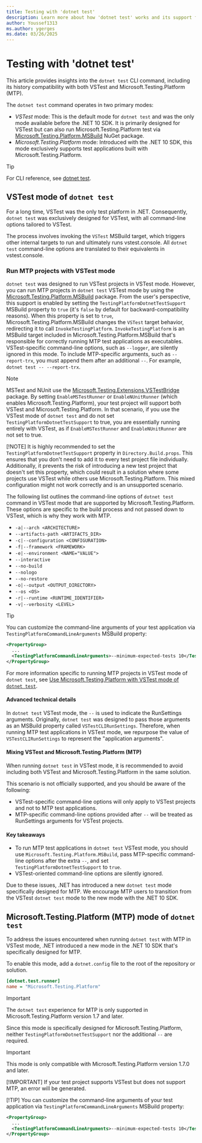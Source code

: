 ```yaml
---
title: Testing with 'dotnet test'
description: Learn more about how 'dotnet test' works and its support for VSTest and Microsoft.Testing.Platform (MTP)
author: Youssef1313
ms.author: ygerges
ms.date: 03/26/2025
---
```


# Testing with 'dotnet test'

This article provides insights into the `dotnet test` CLI command, including its history compatibility with both VSTest and Microsoft.Testing.Platform (MTP).

The `dotnet test` command operates in two primary modes:

- *VSTest* mode: This is the default mode for `dotnet test` and was the only mode available before the .NET 10 SDK. It is primarily designed for VSTest but can also run Microsoft.Testing.Platform test via [Microsoft.Testing.Platform.MSBuild](https://www.nuget.org/packages/Microsoft.Testing.Platform.MSBuild/) NuGet package.
- *Microsoft.Testing.Platform* mode: Introduced with the .NET 10 SDK, this mode exclusively supports test applications built with Microsoft.Testing.Platform.

> [!TIP]
> For CLI reference, see [dotnet test](../tools/dotnet-test.md).

## VSTest mode of `dotnet test`

For a long time, VSTest was the only test platform in .NET. Consequently, `dotnet test` was exclusively designed for VSTest, with all command-line options tailored to VSTest.

The process involves invoking the `VSTest` MSBuild target, which triggers other internal targets to run and ultimately runs vstest.console. All `dotnet test` command-line options are translated to their equivalents in vstest.console.

### Run MTP projects with VSTest mode

`dotnet test` was designed to run VSTest projects in VSTest mode. However, you can run MTP projects in `dotnet test` VSTest mode by using the [Microsoft.Testing.Platform.MSBuild](https://www.nuget.org/packages/Microsoft.Testing.Platform.MSBuild) package. From the user's perspective, this support is enabled by setting the `TestingPlatformDotnetTestSupport` MSBuild property to `true` (it's `false` by default for backward-compatibility reasons). When this property is set to `true`, Microsoft.Testing.Platform.MSBuild changes the `VSTest` target behavior, redirecting it to call `InvokeTestingPlatform`. `InvokeTestingPlatform` is an MSBuild target included in Microsoft.Testing.Platform.MSBuild that's responsible for correctly running MTP test applications as executables. VSTest-specific command-line options, such as `--logger`, are silently ignored in this mode. To include MTP-specific arguments, such as `--report-trx`, you must append them after an additional `--`. For example, `dotnet test -- --report-trx`.

> [!NOTE]
> MSTest and NUnit use the [Microsoft.Testing.Extensions.VSTestBridge](https://www.nuget.org/packages/Microsoft.Testing.Extensions.VSTestBridge) package. By setting `EnableMSTestRunner` or `EnableNUnitRunner` (which enables Microsoft.Testing.Platform), your test project will support both VSTest and Microsoft.Testing.Platform.
> In that scenario, if you use the VSTest mode of `dotnet test` and do not set `TestingPlatformDotnetTestSupport` to true, you are essentially running entirely with VSTest, as if `EnableMSTestRunner` and `EnableNUnitRunner` are not set to true.
>
> [!NOTE]
> It is highly recommended to set the `TestingPlatformDotnetTestSupport` property in `Directory.Build.props`. This ensures that you don't need to add it to every test project file individually. Additionally, it prevents the risk of introducing a new test project that doesn't set this property, which could result in a solution where some projects use VSTest while others use Microsoft.Testing.Platform. This mixed configuration might not work correctly and is an unsupported scenario.

The following list outlines the command-line options of `dotnet test` command in VSTest mode that are supported by Microsoft.Testing.Platform. These options are specific to the build process and not passed down to VSTest, which is why they work with MTP.

- `-a|--arch <ARCHITECTURE>`
- `--artifacts-path <ARTIFACTS_DIR>`
- `-c|--configuration <CONFIGURATION>`
- `-f|--framework <FRAMEWORK>`
- `-e|--environment <NAME="VALUE">`
- `--interactive`
- `--no-build`
- `--nologo`
- `--no-restore`
- `-o|--output <OUTPUT_DIRECTORY>`
- `--os <OS>`
- `-r|--runtime <RUNTIME_IDENTIFIER>`
- `-v|--verbosity <LEVEL>`

> [!TIP]
> You can customize the command-line arguments of your test application via `TestingPlatformCommandLineArguments` MSBuild property:
>
> ```xml
> <PropertyGroup>
>   ...
>   <TestingPlatformCommandLineArguments>--minimum-expected-tests 10</TestingPlatformCommandLineArguments>
> </PropertyGroup>
> ```

For more information specific to running MTP projects in VSTest mode of `dotnet test`, see [Use Microsoft.Testing.Platform with VSTest mode of `dotnet test`](./microsoft-testing-platform-integration-dotnet-test.md).

#### Advanced technical details

In `dotnet test` VSTest mode, the `--` is used to indicate the RunSettings arguments. Originally, `dotnet test` was designed to pass those arguments as an MSBuild property called `VSTestCLIRunSettings`. Therefore, when running MTP test applications in VSTest mode, we repurpose the value of `VSTestCLIRunSettings` to represent the "application arguments".

#### Mixing VSTest and Microsoft.Testing.Platform (MTP)

When running `dotnet test` in VSTest mode, it is recommended to avoid including both VSTest and Microsoft.Testing.Platform in the same solution.

This scenario is not officially supported, and you should be aware of the following:

- VSTest-specific command-line options will only apply to VSTest projects and not to MTP test applications.
- MTP-specific command-line options provided after `--` will be treated as RunSettings arguments for VSTest projects.

#### Key takeaways

- To run MTP test applications in `dotnet test` VSTest mode, you should use `Microsoft.Testing.Platform.MSBuild`, pass MTP-specific command-line options after the extra `--`, and set `TestingPlatformDotnetTestSupport` to `true`.
- VSTest-oriented command-line options are silently ignored.

Due to these issues, .NET has introduced a new `dotnet test` mode specifically designed for MTP. We encourage MTP users to transition from the VSTest `dotnet test` mode to the new mode with the .NET 10 SDK.

## Microsoft.Testing.Platform (MTP) mode of `dotnet test`

To address the issues encountered when running `dotnet test` with MTP in VSTest mode, .NET introduced a new mode in the .NET 10 SDK that's specifically designed for MTP.

To enable this mode, add a `dotnet.config` file to the root of the repository or solution.

```ini
[dotnet.test.runner]
name = "Microsoft.Testing.Platform"
```

> [!IMPORTANT]
> The `dotnet test` experience for MTP is only supported in Microsoft.Testing.Platform version 1.7 and later.

Since this mode is specifically designed for Microsoft.Testing.Platform, neither `TestingPlatformDotnetTestSupport` nor the additional `--` are required.

> [!IMPORTANT]
> This mode is only compatible with Microsoft.Testing.Platform version 1.7.0 and later.
>
> [!IMPORTANT]
> If your test project supports VSTest but does not support MTP, an error will be generated.
>
> [!TIP]
> You can customize the command-line arguments of your test application via `TestingPlatformCommandLineArguments` MSBuild property:
>
> ```xml
> <PropertyGroup>
>   ...
>   <TestingPlatformCommandLineArguments>--minimum-expected-tests 10</TestingPlatformCommandLineArguments>
> </PropertyGroup>
> ```
